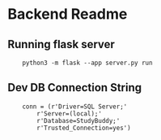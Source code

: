# Backend Readme

## Running flask server

        python3 -m flask --app server.py run
        
## Dev DB Connection String
        conn = (r'Driver=SQL Server;'
            r'Server=(local);'
            r'Database=StudyBuddy;'
            r'Trusted_Connection=yes')
